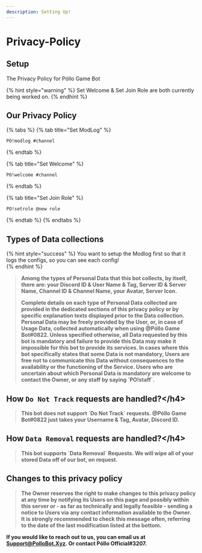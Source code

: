 ```yaml
---
description: Setting Up!
---
```


# Privacy-Policy

## Setup

The Privacy Policy for Póllo Game Bot

{% hint style="warning" %}
Set Welcome & Set Join Role are both currently being worked on.
{% endhint %}

## **Our Privacy Policy**

{% tabs %}
{% tab title="Set ModLog" %}
```text
PO!modlog #channel
```
{% endtab %}

{% tab title="Set Welcome" %}
```text
PO!welcome #channel
```
{% endtab %}

{% tab title="Set Join Role" %}
```text
PO!setrole @new role
```
{% endtab %}
{% endtabs %}

## **Types of Data collections**

{% hint style="success" %}
You want to setup the Modlog first so that it logs the configs, so you can see each config!  
{% endhint %}

> **Among the types of Personal Data that this bot collects, by itself, there are: your Discord ID & User Name & Tag, Server ID & Server Name, Channel ID & Channel Name, your Avatar, Server Icon.**
>
> **Complete details on each type of Personal Data collected are provided in the dedicated sections of this privacy policy or by specific explanation texts displayed prior to the Data collection. Personal Data may be freely provided by the User, or, in case of Usage Data, collected automatically when using @Póllo Game Bot\#0822. Unless specified otherwise, all Data requested by this bot is mandatory and failure to provide this Data may make it impossible for this bot to provide its services. In cases where this bot specifically states that some Data is not mandatory, Users are free not to communicate this Data without consequences to the availability or the functioning of the Service. Users who are uncertain about which Personal Data is mandatory are welcome to contact the Owner, or any staff by saying \`PO!staff\`.**



## **How `Do Not Track` requests are handled?**&lt;/h4&gt;

> **This bot does not support \`Do Not Track\` requests. @Póllo Game Bot\#0822 just takes your Username & Tag, Avatar, Discord ID.**

## **How `Data Removal` requests are handled?**&lt;/h4&gt;

> **This bot supports \`Data Removal\` Requests. We will wipe all of your stored Data off of our bot, on request.**

## **Changes to this privacy policy**

> **The Owner reserves the right to make changes to this privacy policy at any time by notifying its Users on this page and possibly within this server or - as far as technically and legally feasible - sending a notice to Users via any contact information available to the Owner. It is strongly recommended to check this message often, referring to the date of the last modification listed at the bottom.**

**If you would like to reach out to us, you can email us at Support@PolloBot.Xyz. Or contact Póllo Official\#3207.**

